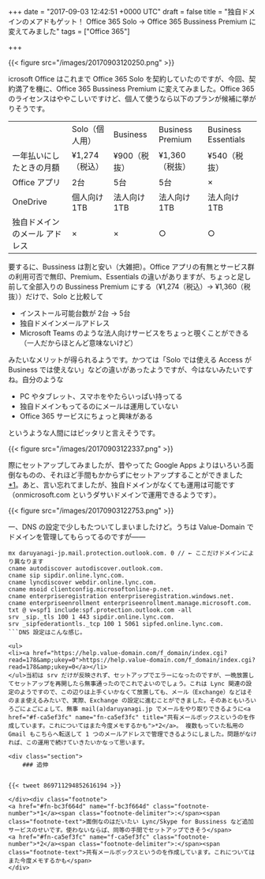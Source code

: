 
+++
date = "2017-09-03 12:42:51 +0000 UTC"
draft = false
title = "独自ドメインのメアドもゲット！ Office 365 Solo → Office 365 Bussiness Premium に変えてみました"
tags = ["Office 365"]

+++


{{< figure src="/images/20170903120250.png"  >}}

icrosoft Office はこれまで Office 365 Solo を契約していたのですが、今回、契約満了を機に、Office 365 Bussiness Premium に変えてみました。Office 365 のライセンスはややこしいですけど、個人て使うなら以下のプランが候補に挙がりそうです。

<table>
    <tbody><tr>
    <td></td>
    <td>Solo（個人用）</td>
    <td>Business</td>
    <td>Business Premium</td>
    <td>Business Essentials</td>
    </tr>
    <tr>
    <td>一年払いにしたときの月額</td>
    <td>¥1,274（税込）</td>
    <td>¥900（税抜）</td>
    <td>¥1,360（税抜）</td>
    <td>¥540（税抜）</td>
    </tr>
    <tr>
    <td>Office アプリ</td>
    <td>2台</td>
    <td>5台</td>
    <td>5台</td>
    <td>×</td>
    </tr>
    <tr>
    <td>OneDrive</td>
    <td>個人向け1TB</td>
    <td>法人向け1TB</td>
    <td>法人向け1TB</td>
    <td>法人向け1TB</td>
    </tr>
    <tr>
    <td>独自ドメインのメール アドレス </td>
    <td>×</td>
    <td>×</td>
    <td>○</td>
    <td>○</td>
    </tr>
</tbody></table>要するに、Bussiness は割と安い（大雑把）。Office アプリの有無とサービス群の利用可否で無印、Premium、Essentials の違いがありますが、ちょっと足し前して全部入りの Bussiness Premium にする（¥1,274（税込）→ ¥1,360（税抜））だけで、Solo と比較して

<ul>
<li>インストール可能台数が 2台 → 5台</li>
<li>独自ドメインメールアドレス</li>
<li>Microsoft Teams のような法人向けサービスをちょっと覗くことができる（一人だからほとんど意味ないけど）</li>
</ul>みたいなメリットが得られるようです。かつては「Solo では使える Access が Business では使えない」などの違いがあったようですが、今はないみたいですね。自分のような

<ul>
<li>PC やタブレット、スマホをやたらいっぱい持ってる</li>
<li>独自ドメインもってるのにメールは運用していない</li>
<li>Office 365 サービスにちょっと興味がある</li>
</ul>というような人間にはピッタリと言えそうです。

{{< figure src="/images/20170903122337.png"  >}}

際にセットアップしてみましたが、昔やってた Google Apps よりはいろいろ面倒なものの、それほど手間もかからずにセットアップすることができました<a href="#f-bc3f664d" name="fn-bc3f664d" title="面倒なのはだいたい Lync/Skype for Bussiness など追加サービスのせいです。使わないならば、同等の手間でセットアップできそう">*1</a>。あと、言い忘れてましたが、独自ドメインがなくても運用は可能です（onmicrosoft.com というダサいドメインで運用できるようです）。

{{< figure src="/images/20170903122753.png"  >}}

一、DNS の設定で少しもたついてしまいましたけど。うちは Value-Domain でドメインを管理してもらってるのですが――
```
mx daruyanagi-jp.mail.protection.outlook.com. 0 // ← ここだけドメインにより異なります
cname autodiscover autodiscover.outlook.com.
cname sip sipdir.online.lync.com.
cname lyncdiscover webdir.online.lync.com.
cname msoid clientconfig.microsoftonline-p.net.
cname enterpriseregistration enterpriseregistration.windows.net.
cname enterpriseenrollment enterpriseenrollment.manage.microsoft.com.
txt @ v=spf1 include:spf.protection.outlook.com -all
srv _sip._tls 100 1 443 sipdir.online.lync.com.
srv _sipfederationtls._tcp 100 1 5061 sipfed.online.lync.com.
```DNS 設定はこんな感じ。

<ul>
<li><a href="https://help.value-domain.com/f_domain/index.cgi?read=178&amp;ukey=0">https://help.value-domain.com/f_domain/index.cgi?read=178&amp;ukey=0</a></li>
</ul>当初は srv だけが反映されず、セットアップでエラーになったのですが、一晩放置してセットアップを再開したら無事通ったのでこれでよいのでしょう。これは Lync 関連の設定のようですので、この辺りは上手くいかなくて放置しても、メール（Exchange）などはそのまま使えるみたいで、実際、Exchange の設定に進むことができました。そのあともいろいろごにょごにょして、無事 mail(a)daruyanagi.jp でメールをやり取りできるように<a href="#f-ca5ef3fc" name="fn-ca5ef3fc" title="共有メールボックスというのを作成しています。これについてはまた今度メモするかも">*2</a>。 複数もっていた私用の Gmail もこちらへ転送して 1 つのメールアドレスで管理できるようにしました。問題がなければ、この運用で続けていきたいかなって思います。

<div class="section">
    ### 追伸
    

{{< tweet 869711294852616194 >}}

</div><div class="footnote">
<a href="#fn-bc3f664d" name="f-bc3f664d" class="footnote-number">*1</a><span class="footnote-delimiter">:</span><span class="footnote-text">面倒なのはだいたい Lync/Skype for Bussiness など追加サービスのせいです。使わないならば、同等の手間でセットアップできそう</span>
<a href="#fn-ca5ef3fc" name="f-ca5ef3fc" class="footnote-number">*2</a><span class="footnote-delimiter">:</span><span class="footnote-text">共有メールボックスというのを作成しています。これについてはまた今度メモするかも</span>
</div>

